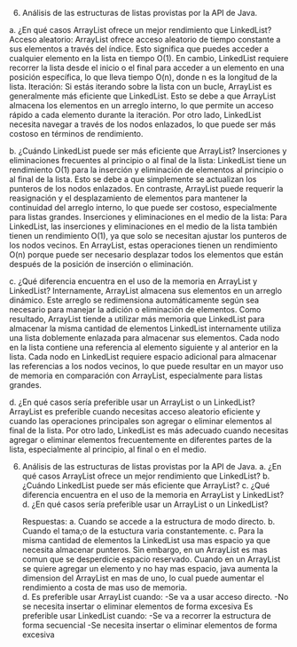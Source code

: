 6. Análisis de las estructuras de listas provistas por la API de Java.

a. ¿En qué casos ArrayList ofrece un mejor rendimiento que LinkedList?
Acceso aleatorio: ArrayList ofrece acceso aleatorio de tiempo constante a sus elementos a través del índice. Esto significa que puedes acceder a cualquier elemento en la lista en tiempo O(1). En cambio, LinkedList requiere recorrer la lista desde el inicio o el final para acceder a un elemento en una posición específica, lo que lleva tiempo O(n), donde n es la longitud de la lista.
Iteración: Si estás iterando sobre la lista con un bucle, ArrayList es generalmente más eficiente que LinkedList. Esto se debe a que ArrayList almacena los elementos en un arreglo interno, lo que permite un acceso rápido a cada elemento durante la iteración. Por otro lado, LinkedList necesita navegar a través de los nodos enlazados, lo que puede ser más costoso en términos de rendimiento.

b. ¿Cuándo LinkedList puede ser más eficiente que ArrayList?
Inserciones y eliminaciones frecuentes al principio o al final de la lista: LinkedList tiene un rendimiento O(1) para la inserción y eliminación de elementos al principio o al final de la lista. Esto se debe a que simplemente se actualizan los punteros de los nodos enlazados. En contraste, ArrayList puede requerir la reasignación y el desplazamiento de elementos para mantener la continuidad del arreglo interno, lo que puede ser costoso, especialmente para listas grandes.
Inserciones y eliminaciones en el medio de la lista: Para LinkedList, las inserciones y eliminaciones en el medio de la lista también tienen un rendimiento O(1), ya que solo se necesitan ajustar los punteros de los nodos vecinos. En ArrayList, estas operaciones tienen un rendimiento O(n) porque puede ser necesario desplazar todos los elementos que están después de la posición de inserción o eliminación.

c. ¿Qué diferencia encuentra en el uso de la memoria en ArrayList y LinkedList?
Internamente, ArrayList almacena sus elementos en un arreglo dinámico. Este arreglo se redimensiona automáticamente según sea necesario para manejar la adición o eliminación de elementos. Como resultado, ArrayList tiende a utilizar más memoria que LinkedList para almacenar la misma cantidad de elementos
LinkedList internamente utiliza una lista doblemente enlazada para almacenar sus elementos. Cada nodo en la lista contiene una referencia al elemento siguiente y al anterior en la lista. Cada nodo en LinkedList requiere espacio adicional para almacenar las referencias a los nodos vecinos, lo que puede resultar en un mayor uso de memoria en comparación con ArrayList, especialmente para listas grandes. 

d. ¿En qué casos sería preferible usar un ArrayList o un LinkedList?
ArrayList es preferible cuando necesitas acceso aleatorio eficiente y cuando las operaciones principales son agregar o eliminar elementos al final de la lista. Por otro lado, LinkedList es más adecuado cuando necesitas agregar o eliminar elementos frecuentemente en diferentes partes de la lista, especialmente al principio, al final o en el medio.




6. Análisis de las estructuras de listas provistas por la API de Java.
		a. ¿En qué casos ArrayList ofrece un mejor rendimiento que LinkedList?
		b. ¿Cuándo LinkedList puede ser más eficiente que ArrayList?
		c. ¿Qué diferencia encuentra en el uso de la memoria en ArrayList y LinkedList?
		d. ¿En qué casos sería preferible usar un ArrayList o un LinkedList?
		
		
	Respuestas:
		a. Cuando se accede a la estructura de modo directo.
		b. Cuando el tama;o de la estuctura varia constantemente.
		c. Para la misma cantidad de elementos la LinkedList usa mas espacio ya que necesita almacenar punteros.
		   Sin embargo, en un ArrayList es mas comun que se desperdicie espacio reservado.
		   Cuando en un ArrayList se quiere agregar un elemento y no hay mas espacio, java aumenta la dimension del
		   ArrayList en mas de uno, lo cual puede aumentar el rendimiento a costa de mas uso de memoria.	
		d. Es preferible usar ArrayList cuando:
			-Se va a usar acceso directo.
			-No se necesita insertar o eliminar elementos de forma excesiva 
		   Es preferible usar LinkedList cuando:
		    -Se va a recorrer la estructura de forma secuencial
		    -Se necesita insertar o eliminar elementos de forma excesiva 